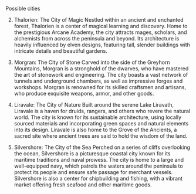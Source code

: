 
Possible cities


2.  Thalorien: The City of Magic Nestled within an ancient and enchanted forest, Thalorien is a center of magical learning and discovery. Home to the prestigious Arcane Academy, the city attracts mages, scholars, and alchemists from across the peninsula and beyond. Its architecture is heavily influenced by elven designs, featuring tall, slender buildings with intricate details and beautiful gardens.

3.  Morgran: The City of Stone Carved into the side of the Greyhorn Mountains, Morgran is a stronghold of the dwarves, who have mastered the art of stonework and engineering. The city boasts a vast network of tunnels and underground chambers, as well as impressive forges and workshops. Morgran is renowned for its skilled craftsmen and artisans, who produce exquisite weapons, armor, and other goods.

4.  Liravale: The City of Nature Built around the serene Lake Liravath, Liravale is a haven for druids, rangers, and others who revere the natural world. The city is known for its sustainable architecture, using locally sourced materials and incorporating green spaces and natural elements into its design. Liravale is also home to the Grove of the Ancients, a sacred site where ancient trees are said to hold the wisdom of the land.


6.  Silvershore: The City of the Sea Perched on a series of cliffs overlooking the ocean, Silvershore is a picturesque coastal city known for its maritime traditions and naval prowess. The city is home to a large and well-equipped navy, which patrols the waters around the peninsula to protect its people and ensure safe passage for merchant vessels. Silvershore is also a center for shipbuilding and fishing, with a vibrant market offering fresh seafood and other maritime goods.
   
   
   
